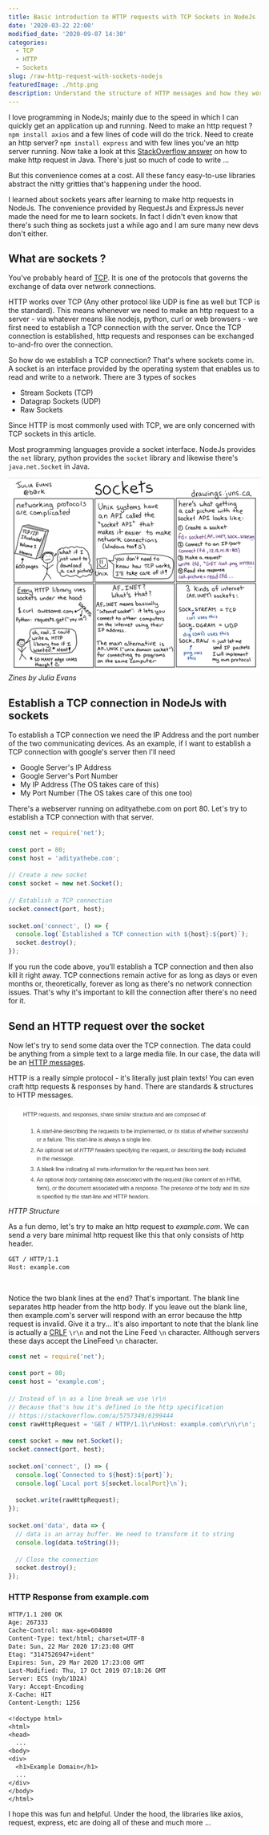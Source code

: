 ```yaml
---
title: Basic introduction to HTTP requests with TCP Sockets in NodeJs
date: '2020-03-22 22:00'
modified_date: '2020-09-07 14:30'
categories:
  - TCP
  - HTTP
  - Sockets
slug: /raw-http-request-with-sockets-nodejs
featuredImage: ./http.png
description: Understand the structure of HTTP messages and how they work with network sockets in NodeJs 
---
```


I love programming in NodeJs; mainly due to the speed in which I can quickly get an application up and running. Need to make an http request ? `npm install axios` and a few lines of code will do the trick. Need to create an http server? `npm install express` and with few lines you've an http server running. Now take a look at this [StackOverflow answer](https://stackoverflow.com/a/1359700/6199444) on how to make http request in Java. There's just so much of code to write ...

But this convenience comes at a cost. All these fancy easy-to-use libraries abstract the nitty gritties that's happening under the hood.

I learned about sockets years after learning to make http requests in NodeJs. The convenience provided by RequestJs and ExpressJs never made the need for me to learn sockets. In fact I didn't even know that there's such thing as sockets just a while ago and I am sure many new devs don't either.

## What are sockets ?

You've probably heard of [TCP](https://en.wikipedia.org/wiki/Transmission_Control_Protocol). It is one of the protocols that governs the exchange of data over network connections.

HTTP works over TCP (Any other protocol like UDP is fine as well but TCP is the standard). This means whenever we need to make an http request to a server - via whatever means like nodejs, python, curl or web browsers - we first need to establish a TCP connection with the server. Once the TCP connection is established, http requests and responses can be exchanged to-and-fro over the connection.

So how do we establish a TCP connection? That's where sockets come in. A socket is an interface provided by the operating system that enables us to read and write to a network. There are 3 types of sockes

- Stream Sockets (TCP)
- Datagrap Sockets (UDP)
- Raw Sockets

Since HTTP is most commonly used with TCP, we are only concerned with TCP sockets in this article.

Most programming languages provide a socket interface. NodeJs provides the `net` library, python provides the `socket` library and likewise there's `java.net.Socket` in Java.

![Zines by Julia Evans](./sockets-zines.jpeg)_Zines by Julia Evans_

## Establish a TCP connection in NodeJs with sockets

To establish a TCP connection we need the IP Address and the port number of the two communicating devices. As an example, if I want to establish a TCP connection with google's server then I'll need

- Google Server's IP Address
- Google Server's Port Number
- My IP Address (The OS takes care of this)
- My Port Number (The OS takes care of this one too)

There's a webserver running on adityathebe.com on port 80. Let's try to establish a TCP connection with that server.

```js
const net = require('net');

const port = 80;
const host = 'adityathebe.com';

// Create a new socket
const socket = new net.Socket();

// Establish a TCP connection
socket.connect(port, host);

socket.on('connect', () => {
  console.log(`Established a TCP connection with ${host}:${port}`);
  socket.destroy();
});
```

If you run the code above, you'll establish a TCP connection and then also kill it right away. TCP connections remain active for as long as days or even months or, theoretically, forever as long as there's no network connection issues. That's why it's important to kill the connection after there's no need for it.

## Send an HTTP request over the socket

Now let's try to send some data over the TCP connection. The data could be anything from a simple text to a large media file. In our case, the data will be an [HTTP messages](https://developer.mozilla.org/en-US/docs/Web/HTTP/Messages).

HTTP is a really simple protocol - it's literally just plain texts! You can even craft http requests & responses by hand. There are standards & structures to HTTP messages.

![HTTP Structure](./http-structure.png)_HTTP Structure_

As a fun demo, let's try to make an http request to *example.com*. We can send a very bare minimal http request like this that only consists of http header.

```text
GET / HTTP/1.1
Host: example.com
   
   
```

Notice the two blank lines at the end? That's important. The blank line separates http header from the http body. If you leave out the blank line, then example.com's server will respond with an error because the http request is invalid. Give it a try... It's also important to note that the blank line is actually a [CRLF](https://developer.mozilla.org/en-US/docs/Glossary/CRLF) `\r\n` and not the Line Feed `\n` character. Although servers these days accept the LineFeed `\n` character.

```js
const net = require('net');

const port = 80;
const host = 'example.com';

// Instead of \n as a line break we use \r\n
// Because that's how it's defined in the http specification
// https://stackoverflow.com/a/5757349/6199444
const rawHttpRequest = 'GET / HTTP/1.1\r\nHost: example.com\r\n\r\n';

const socket = new net.Socket();
socket.connect(port, host);

socket.on('connect', () => {
  console.log(`Connected to ${host}:${port}`);
  console.log(`Local port ${socket.localPort}\n`);

  socket.write(rawHttpRequest);
});

socket.on('data', data => {
  // data is an array buffer. We need to transform it to string
  console.log(data.toString());

  // Close the connection
  socket.destroy();
});
```

### HTTP Response from example.com

```text
HTTP/1.1 200 OK
Age: 267333
Cache-Control: max-age=604800
Content-Type: text/html; charset=UTF-8
Date: Sun, 22 Mar 2020 17:23:08 GMT
Etag: "3147526947+ident"
Expires: Sun, 29 Mar 2020 17:23:08 GMT
Last-Modified: Thu, 17 Oct 2019 07:18:26 GMT
Server: ECS (nyb/1D2A)
Vary: Accept-Encoding
X-Cache: HIT
Content-Length: 1256

<!doctype html>
<html>
<head>
  ...
<body>
<div>
  <h1>Example Domain</h1>
  ...
</div>
</body>
</html>
```

I hope this was fun and helpful. Under the hood, the libraries like axios, request, express, etc are doing all of these and much more ...
